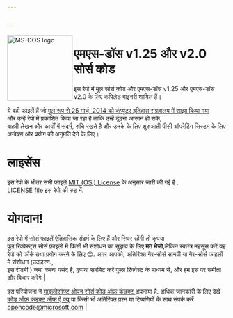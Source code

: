 ```yaml
---


---
```


<img width="150" height="150" align="left" alt="MS-DOS logo" src="https://github.com/Microsoft/MS-DOS/blob/master/msdos-logo.png">   
<h1 id="एमएस-डॉस-v1.25-और-v2.0-सोर्स-कोड">एमएस-डॉस v1.25 और v2.0 सोर्स कोड</h1>
<p>इस रेपो में मूल सोर्स कोड और एमएस-डॉस v1.25 और एमएस-डॉस v2.0 के लिए कपिलेड  बाइनरी शामिल हैं।</p>
<p>ये वही फाइलें हैं   जो <a href="http://www.computerhistory.org/atchm/microsoft-ms-dos-early-source-code/">  मूल रूप से 25 मार्च, 2014 को कंप्यूटर इतिहास संग्रहालय में साझा किया गया</a><br>
और उन्हें रेपो में प्रकाशित किया जा रहा है ताकि उन्हें ढूंढना आसान हो सके,<br>
बाहरी लेखन और कार्यों में संदर्भ,  रुचि रखते है और उनके के लिए शुरुआती पीसी ऑपरेटिंग सिस्टम  के लिए अन्वेषण और प्रयोग की अनुमति देने के लिए।</p>
<h1 id="लाइसेंस">लाइसेंस</h1>
<p>इस रेपो के भीतर सभी फाइलें   <a href="https://en.wikipedia.org/wiki/MIT_License">MIT (OSI) License</a>  के अनुसार  जारी की गई हैं .<br>
<a href="https://github.com/Microsoft/MS-DOS/blob/master/LICENSE.md">LICENSE file</a> इस रेपो की रुट में.</p>
<h1 id="योगदान">योगदान!</h1>
<p>इस रेपो में  सोर्स फाइलें ऐतिहासिक संदर्भ के लिए हैं और स्थिर रहेंगी तो कृपया<br>
पुल रिक्वेस्ट्स  सोर्स  फ़ाइलों में किसी भी संशोधन का सुझाव के लिए  <strong>मत भेजो</strong>,लेकिन स्वतंत्र महसूस करें  यह रेपो को फोर्क  तथा   प्रयोग करने के लिए 😊.  अगर आपको, अतिरिक्त गैर-सोर्स सामग्री या गैर-सोर्स फाइलों  में  संशोधन   (उदाहरण.,<br>
इस रीडमी ) जमा करना पसंद है, कृपया सबमिट करें पुल्ल रिक्वेस्ट के माध्यम से, और  हम इस पर समीक्षा और विचार करेंगे |</p>
<p>इस परियोजना ने  <a href="https://opensource.microsoft.com/codeofconduct/">माइक्रोसॉफ्ट ओपन सोर्स कोड ऑफ़ कंडक्ट </a>अपनाया है.    अधिक जानकारी के लिए देखें <a href="https://opensource.microsoft.com/codeofconduct/faq/">कोड ऑफ़ कंडक्ट ऑफ ऐ क्यू </a> या  किसी भी अतिरिक्त प्रश्न या टिप्पणियों के साथ संपर्क करें <a href="mailto:opencode@microsoft.com">opencode@microsoft.com</a> |</p>

